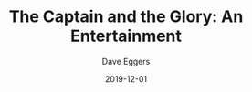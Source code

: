 ---
title: "The Captain and the Glory: An Entertainment"
author: "Dave Eggers"
isbn: "0525659080"
isbn13: "9780525659082"
rating: "4"
publisher: "Knopf Publishing Group"
pages: "114"
publishYear: "2019"
read: "2019"
goodreads_id: "51792305"
language: "en"
date: "2019-12-01"
---